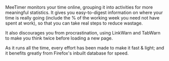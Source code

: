 MeeTimer monitors your time online, grouping it into activities for more meaningful statistics.
It gives you easy-to-digest information on where your time is really going (include the % of the working week you need not have spent at work), so that you can take real steps to reduce wastage.

It also discourages you from procrastination, using LinkWarn and TabWarn to make you think twice before loading a new page.

As it runs all the time, every effort has been made to make it fast & light; and it benefits greatly from Firefox's inbuilt database for speed.